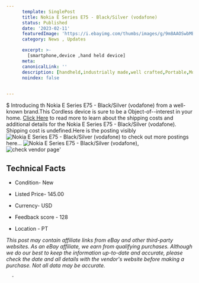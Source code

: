 ```yaml
---
      template: SinglePost
      title: Nokia E Series E75 - Black/Silver (vodafone)
      status: Published
      date: '2023-02-11'
      featuredImage: 'https://i.ebayimg.com/thumbs/images/g/9m8AAOSwbMBiSvdu/s-l225.jpg'
      category: News , Updates

      excerpt: >-
        [smartphone,device ,hand held device]
      meta:
      canonicalLink: ''
      description: [handheld,industrially made,well crafted,Portable,Mobile,Compact,Convenient,Lightweight,Maneuverable,Man-portable,Miniature,Carriable,Hand-held,Light,Holdable,Transportable,Mobile device,Pocket-sized,On-the-go,Wireless,Cordless,Compact size,Convenient size, smartphone,device ,hand held device]
      noindex: false
      

---
```

$
      Introducing th Nokia E Series E75 - Black/Silver (vodafone) from a well-known brand.This Cordless device  is sure to be a Object-of--interest in your home. [Click Here](https://www.ebay.com/itm/134245817535?hash=item1f41ac9cbf%3Ag%3A9m8AAOSwbMBiSvdu&mkevt=1&mkcid=1&mkrid=711-53200-19255-0&campid=%253CePNCampaignId%253E&customid=%253CreferenceId%253E&toolid=10049) to read more to learn about the shipping costs and additional details for the Nokia E Series E75 - Black/Silver (vodafone). Shipping cost is undefined.Here is the posting visibly ![Nokia E Series E75 - Black/Silver (vodafone)](https://i.ebayimg.com/thumbs/images/g/9m8AAOSwbMBiSvdu/s-l225.jpg) to check out more postings here... ![Nokia E Series E75 - Black/Silver (vodafone)](https://i.ebayimg.com/images/g/9m8AAOSwbMBiSvdu/s-l1600.jpg), ![check vendor page](https://origin-galleryplus.ebayimg.com/ws/web/134245817535_2_0_1/225x225.jpg,https://origin-galleryplus.ebayimg.com/ws/web/134245817535_3_0_1/225x225.jpg,https://origin-galleryplus.ebayimg.com/ws/web/134245817535_4_0_1/225x225.jpg,https://origin-galleryplus.ebayimg.com/ws/web/134245817535_5_0_1/225x225.jpg,https://origin-galleryplus.ebayimg.com/ws/web/134245817535_6_0_1/225x225.jpg)'

      

 ## Technical Facts 



     
      

 - Condition- New 


      

 - Listed Price- 145.00 


      

 - Currency- USD 


      

 - Feedback score - 128 


      

 - Location - PT 


      
      

 *_This post may contain affiliate links from eBay and other third-party websites. As an eBay affiliate, we earn from qualifying purchases. Although we do our best to keep the information up-to-date and accurate, please check the date and all details with the vendor's website before making a purchase. Not all data may be accurate._*




      -
